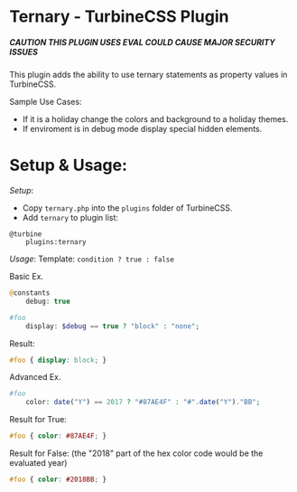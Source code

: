 # Ternary - TurbineCSS Plugin
##### CAUTION THIS PLUGIN USES EVAL COULD CAUSE MAJOR SECURITY ISSUES

This plugin adds the ability to use ternary statements as property values in TurbineCSS.

Sample Use Cases:
- If it is a holiday change the colors and background to a holiday themes.
- If enviroment is in debug mode display special hidden elements.

# Setup & Usage:

*Setup*:
- Copy `ternary.php` into the `plugins` folder of TurbineCSS.
- Add `ternary` to plugin list:
```
@turbine
    plugins:ternary
```

*Usage*:
Template: `condition ? true : false`

Basic Ex.
```php
@constants
    debug: true

#foo
    display: $debug == true ? "block" : "none";
```
Result:
```css
#foo { display: block; }
```

Advanced Ex.
```php
#foo
    color: date("Y") == 2017 ? "#87AE4F" : "#".date("Y")."BB";
```

Result for True:
```css
#foo { color: #87AE4F; }
```

Result for False: (the "2018" part of the hex color code would be the evaluated year)
```css
#foo { color: #2018BB; }
```